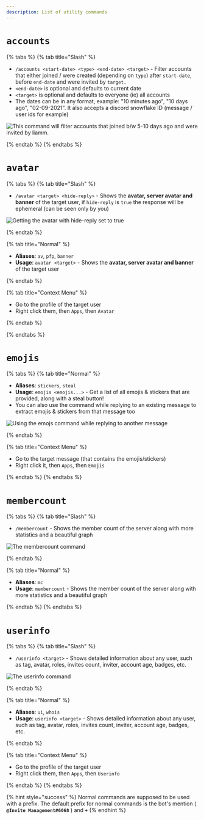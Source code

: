 ```yaml
---
description: List of utility commands
---
```


# `accounts`

{% tabs %}
{% tab title="Slash" %}

* `/accounts <start-date> <type> <end-date> <target>` - Filter accounts that either joined / were created (depending on `type`) after `start-date`, before `end-date` and were invited by `target.`
* `<end-date>` is optional and defaults to current date
* `<target>` is optional and defaults to everyone (ie) all accounts
* The dates can be in any format, example: "10 minutes ago", "10 days ago", "02-09-2021". It also accepts a discord snowflake ID (message / user ids for example)

![This command will filter accounts that joined b/w 5-10 days ago and were invited by liamm.](https://i.imgur.com/UXMMOfQ.png)

{% endtab %}
{% endtabs %}

# `avatar`

{% tabs %}
{% tab title="Slash" %}

* `/avatar <target> <hide-reply>` - Shows the **avatar, server avatar and banner** of the target user, if `hide-reply` is `true` the response will be ephemeral (can be seen only by you)

![Getting the avatar with hide-reply set to true](https://i.imgur.com/YOJZMz2.png)

{% endtab %}

{% tab title="Normal" %}

* **Aliases**: `av`, `pfp`, `banner`
* **Usage**: `avatar <target>` - Shows the **avatar, server avatar and banner** of the target user

{% endtab %}

{% tab title="Context Menu" %}

* Go to the profile of the target user
* Right click them, then `Apps`, then `Avatar`

{% endtab %}

{% endtabs %}

# `emojis`

{% tabs %}
{% tab title="Normal" %}

* **Aliases**: `stickers`, `steal`
* **Usage**: `emojis <emojis...>` - Get a list of all emojis & stickers that are provided, along with a steal button! 
* You can also use the command while replying to an existing message to extract emojis & stickers from that message too

![Using the emojs command while replying to another message](https://i.imgur.com/QiT6Urp.png)

{% endtab %}

{% tab title="Context Menu" %}

* Go to the target message (that contains the emojis/stickers)
* Right click it, then `Apps`, then `Emojis`

{% endtab %}
{% endtabs %}

# `membercount`

{% tabs %}
{% tab title="Slash" %}

* `/membercount` - Shows the member count of the server along with more statistics and a beautiful graph

![The membercount command](https://i.imgur.com/UXPFf7T.png)

{% endtab %}

{% tab title="Normal" %}

* **Aliases**: `mc`
* **Usage**: `membercount` - Shows the member count of the server along with more statistics and a beautiful graph

{% endtab %}
{% endtabs %}

# `userinfo`

{% tabs %}
{% tab title="Slash" %}

* `/userinfo <target>` - Shows detailed information about any user, such as tag, avatar, roles, invites count, inviter, account age, badges, etc.

![The userinfo command](https://i.imgur.com/a5mSU8m.png)

{% endtab %}

{% tab title="Normal" %}

* **Aliases**: `ui`, `whois`
* **Usage**: `userinfo <target>` - Shows detailed information about any user, such as tag, avatar, roles, invites count, inviter, account age, badges, etc.

{% endtab %}

{% tab title="Context Menu" %}

* Go to the profile of the target user
* Right click them, then `Apps`, then `Userinfo`

{% endtab %}
{% endtabs %}

{% hint style="success" %}
Normal commands are supposed to be used with a prefix. The default prefix for normal commands is the bot's mention ( **`@Invite Management#6068`** ) and **`+`**
{% endhint %}